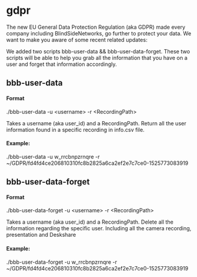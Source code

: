 # gdpr

The new EU General Data Protection Regulation (aka GDPR) made every company including BlindSideNetworks, go further to protect your data. We want to make you aware of some recent related updates:

We added two scripts bbb-user-data && bbb-user-data-forget.
These two scripts will be able to help you grab all the information that you have on a user and forget that information accordingly.

## bbb-user-data

#### Format
./bbb-user-data -u \<username> -r \<RecordingPath>

Takes a username (aka user_id) and a RecordingPath.
Return all the user information found in a specific recording in info.csv file. 

#### Example:
./bbb-user-data -u w_rrcbnpzrnqre -r ~/GDPR/fd4fd4ce206810310fc8b2825a6ca2ef2e7c7ce0-1525773083919

## bbb-user-data-forget

#### Format
./bbb-user-data-forget -u \<username> -r \<RecordingPath>

Takes a username (aka user_id) and a RecordingPath.
Delete all the information regarding the specific user. Including all the camera recording, presentation and Deskshare

#### Example:
./bbb-user-data-forget -u w_rrcbnpzrnqre -r ~/GDPR/fd4fd4ce206810310fc8b2825a6ca2ef2e7c7ce0-1525773083919

